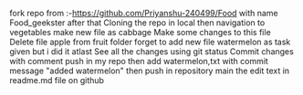 fork repo from :-https://github.com/Priyanshu-240499/Food  with name Food_geekster
after that Cloning the repo in local 
then   navigation to vegetables make new file as cabbage
Make some changes to this file
Delete file apple from fruit folder 
forget to add new file watermelon as task given but i did it atlast 
See all the changes using git status
Commit changes with comment
push in my repo
then add  watermelon,txt 
with commit message "added watermelon"
then push in repository main
the edit text in readme.md file on github 
